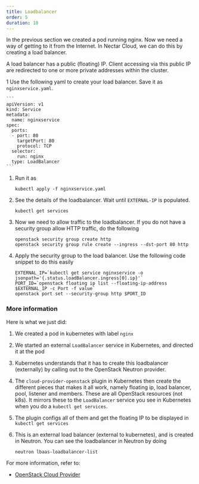 ```yaml
---
title: Loadbalancer
order: 5
duration: 10
---
```


In the previous section we created a pod running nginx. Now we need a way of
getting to it from the Internet. In Nectar Cloud, we can do this by creating a
load balancer.

A load balancer has a public (floating) IP. Client accessing via this public IP
are redirected to one or more private addresses within the cluster.

1 Use the following yaml to create your load balancer. Save it as
`nginxservice.yaml`.

    ```
    apiVersion: v1
    kind: Service
    metadata:
      name: nginxservice
    spec:
      ports:
      - port: 80
        targetPort: 80
        protocol: TCP
      selector:
        run: nginx
      type: LoadBalancer
    ```

1. Run it as

   ```
   kubectl apply -f nginxservice.yaml
   ```

1. See the details of the loadbalancer. Wait until `EXTERNAL-IP` is populated.

   ```
   kubectl get services
   ```

1. Now we need to allow traffic to the loadbalancer. If you do not have a
   security group allow HTTP traffic, do the following

   ```
   openstack security group create http
   openstack security group rule create --ingress --dst-port 80 http
   ```

1. Apply the security group to the load balancer. Use the following code snippet
   to do this easily

   ```
   EXTERNAL_IP=`kubectl get service nginxservice -o jsonpath='{.status.loadBalancer.ingress[0].ip}'`
   PORT_ID=`openstack floating ip list --floating-ip-address $EXTERNAL_IP -c Port -f value`
   openstack port set --security-group http $PORT_ID
   ```

### More information

Here is what we just did:

1. We created a pod in kubernetes with label `nginx`

1. We started an external `LoadBalancer` service in Kubernetes, and directed it
   at the pod

1. Kubernetes understands that it has to create this loadbalancer (externally)
   by calling out to the OpenStack Neutron provider.

1. The `cloud-provider-openstack` plugin in Kubernetes then create the different
   pieces that makes it all work, namely floating ip, load balancer, pool,
listener and members. These are all OpenStack resources (not k8s). It mirrors
these to the `LoadBalancer` service you see in Kubernetes when you do a `kubectl
get services`.

1. The plugin configs all of them and get the floating IP to be displayed in
   `kubectl get services`

1. This is an external load balancer (external to kubernetes), and is created in
   Neutron. You can see the loadbalancer in Neutron by doing
   ```
   neutron lbaas-loadbalancer-list
   ```

For more information, refer to:

- [OpenStack Cloud Provider](https://kubernetes.io/docs/concepts/cluster-administration/cloud-providers/#openstack)
